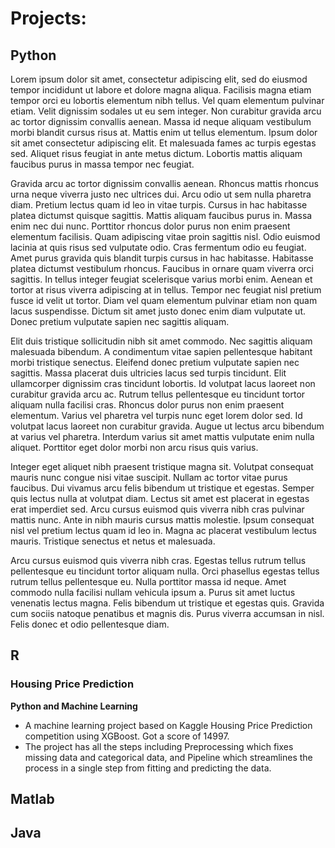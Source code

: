 # Projects:

## Python

Lorem ipsum dolor sit amet, consectetur adipiscing elit, sed do eiusmod tempor incididunt ut labore et dolore magna aliqua. Facilisis magna etiam tempor orci eu lobortis elementum nibh tellus. Vel quam elementum pulvinar etiam. Velit dignissim sodales ut eu sem integer. Non curabitur gravida arcu ac tortor dignissim convallis aenean. Massa id neque aliquam vestibulum morbi blandit cursus risus at. Mattis enim ut tellus elementum. Ipsum dolor sit amet consectetur adipiscing elit. Et malesuada fames ac turpis egestas sed. Aliquet risus feugiat in ante metus dictum. Lobortis mattis aliquam faucibus purus in massa tempor nec feugiat.

Gravida arcu ac tortor dignissim convallis aenean. Rhoncus mattis rhoncus urna neque viverra justo nec ultrices dui. Arcu odio ut sem nulla pharetra diam. Pretium lectus quam id leo in vitae turpis. Cursus in hac habitasse platea dictumst quisque sagittis. Mattis aliquam faucibus purus in. Massa enim nec dui nunc. Porttitor rhoncus dolor purus non enim praesent elementum facilisis. Quam adipiscing vitae proin sagittis nisl. Odio euismod lacinia at quis risus sed vulputate odio. Cras fermentum odio eu feugiat. Amet purus gravida quis blandit turpis cursus in hac habitasse. Habitasse platea dictumst vestibulum rhoncus. Faucibus in ornare quam viverra orci sagittis. In tellus integer feugiat scelerisque varius morbi enim. Aenean et tortor at risus viverra adipiscing at in tellus. Tempor nec feugiat nisl pretium fusce id velit ut tortor. Diam vel quam elementum pulvinar etiam non quam lacus suspendisse. Dictum sit amet justo donec enim diam vulputate ut. Donec pretium vulputate sapien nec sagittis aliquam.

Elit duis tristique sollicitudin nibh sit amet commodo. Nec sagittis aliquam malesuada bibendum. A condimentum vitae sapien pellentesque habitant morbi tristique senectus. Eleifend donec pretium vulputate sapien nec sagittis. Massa placerat duis ultricies lacus sed turpis tincidunt. Elit ullamcorper dignissim cras tincidunt lobortis. Id volutpat lacus laoreet non curabitur gravida arcu ac. Rutrum tellus pellentesque eu tincidunt tortor aliquam nulla facilisi cras. Rhoncus dolor purus non enim praesent elementum. Varius vel pharetra vel turpis nunc eget lorem dolor sed. Id volutpat lacus laoreet non curabitur gravida. Augue ut lectus arcu bibendum at varius vel pharetra. Interdum varius sit amet mattis vulputate enim nulla aliquet. Porttitor eget dolor morbi non arcu risus quis varius.

Integer eget aliquet nibh praesent tristique magna sit. Volutpat consequat mauris nunc congue nisi vitae suscipit. Nullam ac tortor vitae purus faucibus. Dui vivamus arcu felis bibendum ut tristique et egestas. Semper quis lectus nulla at volutpat diam. Lectus sit amet est placerat in egestas erat imperdiet sed. Arcu cursus euismod quis viverra nibh cras pulvinar mattis nunc. Ante in nibh mauris cursus mattis molestie. Ipsum consequat nisl vel pretium lectus quam id leo in. Magna ac placerat vestibulum lectus mauris. Tristique senectus et netus et malesuada.

Arcu cursus euismod quis viverra nibh cras. Egestas tellus rutrum tellus pellentesque eu tincidunt tortor aliquam nulla. Orci phasellus egestas tellus rutrum tellus pellentesque eu. Nulla porttitor massa id neque. Amet commodo nulla facilisi nullam vehicula ipsum a. Purus sit amet luctus venenatis lectus magna. Felis bibendum ut tristique et egestas quis. Gravida cum sociis natoque penatibus et magnis dis. Purus viverra accumsan in nisl. Felis donec et odio pellentesque diam.



## R

<div class="card">
  <h3>Housing Price Prediction</h3>
  <p><b>Python and Machine Learning</b></p>
  <ul>
    <li>A machine learning project based on Kaggle Housing Price Prediction competition using XGBoost. Got a score of 14997.</li>
    <li>The project has all the steps including Preprocessing which fixes missing data and categorical data, and Pipeline which streamlines the process in a single step from fitting and predicting the data.</li>
  </ul>
  <a href="https://github.com/skowronskid/projects/tree/main/data_visualisation/FB_shiny"><span class="card-link-spanner"></span></a>
</div>

## Matlab

## Java





